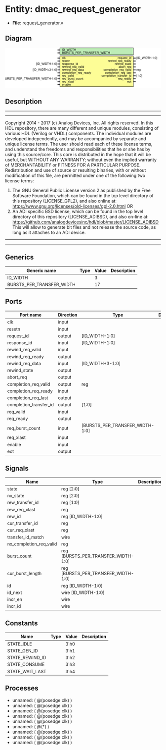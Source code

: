 # Entity: dmac_request_generator

- **File**: request_generator.v
## Diagram

![Diagram](request_generator.svg "Diagram")
## Description

***************************************************************************
 ***************************************************************************
 Copyright 2014 - 2017 (c) Analog Devices, Inc. All rights reserved.
 In this HDL repository, there are many different and unique modules, consisting
 of various HDL (Verilog or VHDL) components. The individual modules are
 developed independently, and may be accompanied by separate and unique license
 terms.
 The user should read each of these license terms, and understand the
 freedoms and responsibilities that he or she has by using this source/core.
 This core is distributed in the hope that it will be useful, but WITHOUT ANY
 WARRANTY; without even the implied warranty of MERCHANTABILITY or FITNESS FOR
 A PARTICULAR PURPOSE.
 Redistribution and use of source or resulting binaries, with or without modification
 of this file, are permitted under one of the following two license terms:
   1. The GNU General Public License version 2 as published by the
      Free Software Foundation, which can be found in the top level directory
      of this repository (LICENSE_GPL2), and also online at:
      <https://www.gnu.org/licenses/old-licenses/gpl-2.0.html>
 OR
   2. An ADI specific BSD license, which can be found in the top level directory
      of this repository (LICENSE_ADIBSD), and also on-line at:
      https://github.com/analogdevicesinc/hdl/blob/master/LICENSE_ADIBSD
      This will allow to generate bit files and not release the source code,
      as long as it attaches to an ADI device.
 ***************************************************************************
 ***************************************************************************
 
## Generics

| Generic name              | Type | Value | Description |
| ------------------------- | ---- | ----- | ----------- |
| ID_WIDTH                  |      | 3     |             |
| BURSTS_PER_TRANSFER_WIDTH |      | 17    |             |
## Ports

| Port name              | Direction | Type                            | Description |
| ---------------------- | --------- | ------------------------------- | ----------- |
| clk                    | input     |                                 |             |
| resetn                 | input     |                                 |             |
| request_id             | output    | [ID_WIDTH-1:0]                  |             |
| response_id            | input     | [ID_WIDTH-1:0]                  |             |
| rewind_req_valid       | input     |                                 |             |
| rewind_req_ready       | output    |                                 |             |
| rewind_req_data        | input     | [ID_WIDTH+3-1:0]                |             |
| rewind_state           | output    |                                 |             |
| abort_req              | output    |                                 |             |
| completion_req_valid   | output    | reg                             |             |
| completion_req_ready   | input     |                                 |             |
| completion_req_last    | output    |                                 |             |
| completion_transfer_id | output    | [1:0]                           |             |
| req_valid              | input     |                                 |             |
| req_ready              | output    |                                 |             |
| req_burst_count        | input     | [BURSTS_PER_TRANSFER_WIDTH-1:0] |             |
| req_xlast              | input     |                                 |             |
| enable                 | input     |                                 |             |
| eot                    | output    |                                 |             |
## Signals

| Name                    | Type                                | Description |
| ----------------------- | ----------------------------------- | ----------- |
| state                   | reg [2:0]                           |             |
| nx_state                | reg [2:0]                           |             |
| rew_transfer_id         | reg [1:0]                           |             |
| rew_req_xlast           | reg                                 |             |
| rew_id                  | reg [ID_WIDTH-1:0]                  |             |
| cur_transfer_id         | reg                                 |             |
| cur_req_xlast           | reg                                 |             |
| transfer_id_match       | wire                                |             |
| nx_completion_req_valid | reg                                 |             |
| burst_count             | reg [BURSTS_PER_TRANSFER_WIDTH-1:0] |             |
| cur_burst_length        | reg [BURSTS_PER_TRANSFER_WIDTH-1:0] |             |
| id                      | reg [ID_WIDTH-1:0]                  |             |
| id_next                 | wire [ID_WIDTH-1:0]                 |             |
| incr_en                 | wire                                |             |
| incr_id                 | wire                                |             |
## Constants

| Name            | Type | Value | Description |
| --------------- | ---- | ----- | ----------- |
| STATE_IDLE      |      | 3'h0  |             |
| STATE_GEN_ID    |      | 3'h1  |             |
| STATE_REWIND_ID |      | 3'h2  |             |
| STATE_CONSUME   |      | 3'h3  |             |
| STATE_WAIT_LAST |      | 3'h4  |             |
## Processes
- unnamed: ( @(posedge clk) )
- unnamed: ( @(posedge clk) )
- unnamed: ( @(posedge clk) )
- unnamed: ( @(posedge clk) )
- unnamed: ( @(posedge clk) )
- unnamed: ( @(*) )
- unnamed: ( @(posedge clk) )
- unnamed: ( @(posedge clk) )
- unnamed: ( @(posedge clk) )
